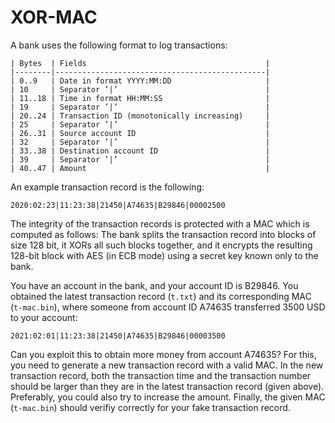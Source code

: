 XOR-MAC
=======

A bank uses the following format to log transactions:

	| Bytes  | Fields                                        |
	|--------|-----------------------------------------------|
	| 0..9   | Date in format YYYY:MM:DD                     |
	| 10     | Separator ’|’                                 |
	| 11..18 | Time in format HH:MM:SS                       |
	| 19     | Separator ’|’                                 |
	| 20..24 | Transaction ID (monotonically increasing)     |
	| 25     | Separator ’|’                                 |
	| 26..31 | Source account ID                             |
	| 32     | Separator ’|’                                 |
	| 33..38 | Destination account ID                        |
	| 39     | Separator ’|’                                 |
	| 40..47 | Amount                                        |

An example transaction record is the following:

	2020:02:23|11:23:38|21450|A74635|B29846|00002500

The integrity of the transaction records is protected with a MAC which is computed as follows: The bank splits the transaction record into blocks of size 128 bit, it XORs all such blocks together, and it encrypts the resulting 128-bit block with AES (in ECB mode) using a secret key known only to the bank.

You have an account in the bank, and your account ID is B29846. You obtained the latest transaction record (`t.txt`) and its corresponding MAC (`t-mac.bin`), where someone from account ID A74635 transferred 3500 USD to your account:

	2021:02:01|11:23:38|21450|A74635|B29846|00003500

Can you exploit this to obtain more money from account A74635? For this, you need to generate a new transaction record with a valid MAC. In the new transaction record, both the transaction time and the transaction number should be larger than they are in the latest transaction record (given above). Preferably, you could also try to increase the amount. Finally, the given MAC (`t-mac.bin`) should verifiy correctly for your fake transaction record.
